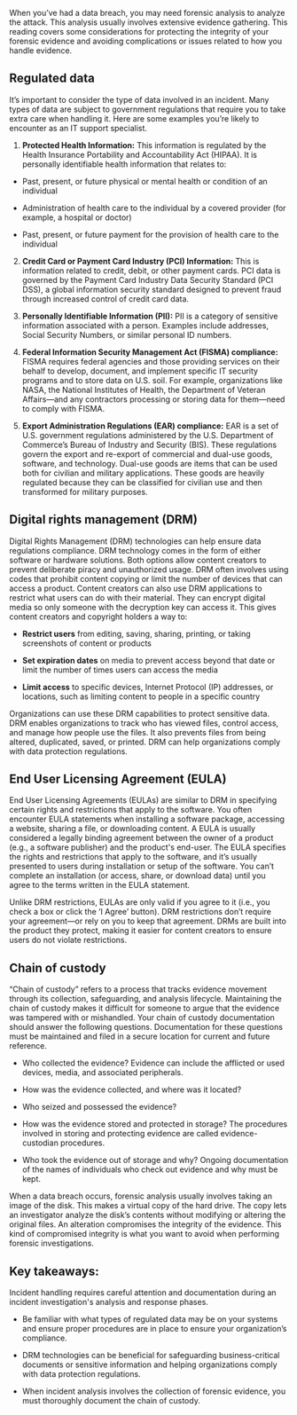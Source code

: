 
When you’ve had a data breach, you may need forensic analysis to analyze the attack. This analysis usually involves extensive evidence gathering. This reading covers some considerations for protecting the integrity of your forensic evidence and avoiding complications or issues related to how you handle evidence.

## Regulated data

It’s important to consider the type of data involved in an incident. Many types of data are subject to government regulations that require you to take extra care when handling it. Here are some examples you’re likely to encounter as an IT support specialist.

1. **Protected Health Information:** This information is regulated by the Health Insurance Portability and Accountability Act (HIPAA). It is personally identifiable health information that relates to:

- Past, present, or future physical or mental health or condition of an individual
    
- Administration of health care to the individual by a covered provider (for example, a hospital or doctor)
    
- Past, present, or future payment for the provision of health care to the individual
    

2. **Credit Card or Payment Card Industry (PCI) Information:** This is information related to credit, debit, or other payment cards. PCI data is governed by the Payment Card Industry Data Security Standard (PCI DSS), a global information security standard designed to prevent fraud through increased control of credit card data.

3. **Personally Identifiable Information (PII):** PII is a category of sensitive information associated with a person. Examples include addresses, Social Security Numbers, or similar personal ID numbers. 

4. **Federal Information Security Management Act (FISMA) compliance:** FISMA requires federal agencies and those providing services on their behalf to develop, document, and implement specific IT security programs and to store data on U.S. soil. For example, organizations like NASA, the National Institutes of Health, the Department of Veteran Affairs—and any contractors processing or storing data for them—need to comply with FISMA.

5. **Export Administration Regulations (EAR) compliance:** EAR is a set of U.S. government regulations administered by the U.S. Department of Commerce’s Bureau of Industry and Security (BIS). These regulations govern the export and re-export of commercial and dual-use goods, software, and technology. Dual-use goods are items that can be used both for civilian and military applications. These goods are heavily regulated because they can be classified for civilian use and then transformed for military purposes.

## Digital rights management (DRM) 

Digital Rights Management (DRM) technologies can help ensure data regulations compliance. DRM technology comes in the form of either software or hardware solutions. Both options allow content creators to prevent deliberate piracy and unauthorized usage. DRM often involves using codes that prohibit content copying or limit the number of devices that can access a product. Content creators can also use DRM applications to restrict what users can do with their material. They can encrypt digital media so only someone with the decryption key can access it. This gives content creators and copyright holders a way to:

- **Restrict users** from editing, saving, sharing, printing, or taking screenshots of content or products
    
- **Set expiration dates** on media to prevent access beyond that date or limit the number of times users can access the media
    
- **Limit access** to specific devices, Internet Protocol (IP) addresses, or locations, such as limiting content to people in a specific country
    

Organizations can use these DRM capabilities to protect sensitive data. DRM enables organizations to track who has viewed files, control access, and manage how people use the files. It also prevents files from being altered, duplicated, saved, or printed. DRM can help organizations comply with data protection regulations.

## End User Licensing Agreement (EULA)

End User Licensing Agreements (EULAs) are similar to DRM in specifying certain rights and restrictions that apply to the software. You often encounter EULA statements when installing a software package, accessing a website, sharing a file, or downloading content. A EULA is usually considered a legally binding agreement between the owner of a product (e.g., a software publisher) and the product's end-user. The EULA specifies the rights and restrictions that apply to the software, and it’s usually presented to users during installation or setup of the software. You can’t complete an installation (or access, share, or download data) until you agree to the terms written in the EULA statement.

Unlike DRM restrictions, EULAs are only valid if you agree to it (i.e., you check a box or click the ‘I Agree’ button). DRM restrictions don’t require your agreement—or rely on you to keep that agreement. DRMs are built into the product they protect, making it easier for content creators to ensure users do not violate restrictions.

## Chain of custody 

“Chain of custody” refers to a process that tracks evidence movement through its collection, safeguarding, and analysis lifecycle. Maintaining the chain of custody makes it difficult for someone to argue that the evidence was tampered with or mishandled. Your chain of custody documentation should answer the following questions. Documentation for these questions must be maintained and filed in a secure location for current and future reference.

- Who collected the evidence? Evidence can include the afflicted or used devices, media, and associated peripherals.
    
- How was the evidence collected, and where was it located?
    
- Who seized and possessed the evidence?
    
- How was the evidence stored and protected in storage? The procedures involved in storing and protecting evidence are called evidence-custodian procedures. 
    
- Who took the evidence out of storage and why? Ongoing documentation of the names of individuals who check out evidence and why must be kept. 
    

When a data breach occurs, forensic analysis usually involves taking an image of the disk. This makes a virtual copy of the hard drive. The copy lets an investigator analyze the disk’s contents without modifying or altering the original files. An alteration compromises the integrity of the evidence. This kind of compromised integrity is what you want to avoid when performing forensic investigations. 

## Key takeaways:

Incident handling requires careful attention and documentation during an incident investigation's analysis and response phases. 

- Be familiar with what types of regulated data may be on your systems and ensure proper procedures are in place to ensure your organization’s compliance. 
    
- DRM technologies can be beneficial for safeguarding business-critical documents or sensitive information and helping organizations comply with data protection regulations. 
    
- When incident analysis involves the collection of forensic evidence, you must thoroughly document the chain of custody.